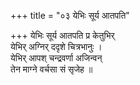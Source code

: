 +++
title = "०३ येभिः सूर्य आतपति"

+++
येभिः सूर्य आतपति प्र केतुभिर्  
येभिर् अग्निर् ददृशे चित्रभानुः ।  
येभिर् आपश् चन्द्रवर्णा अजिन्वन्  
तेन माग्ने वर्चसा सं सृजेह ॥